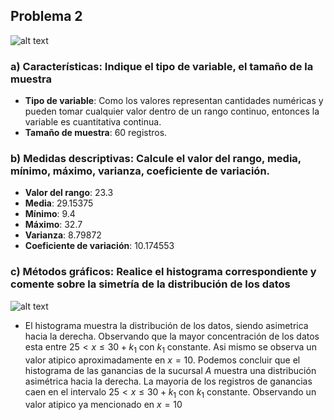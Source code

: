 ## Problema 2

![alt text](../Recursos/Evidencia1_datos.png)

### a) Características: Indique el tipo de variable, el tamaño de la muestra

- **Tipo de variable**: Como los valores representan cantidades numéricas y pueden tomar cualquier valor dentro de un rango continuo, entonces la variable es cuantitativa continua.
- **Tamaño de muestra**: 60 registros.

### b) Medidas descriptivas: Calcule el valor del rango, media, mínimo, máximo, varianza, coeficiente de variación.

- **Valor del rango**: 23.3
- **Media**: 29.15375
- **Mínimo**: 9.4
- **Máximo**: 32.7
- **Varianza**: 8.79872
- **Coeficiente de variación**: 10.174553

### c) Métodos gráficos: Realice el histograma correspondiente y comente sobre la simetría de la distribución de los datos

![alt text](../Histogramas/Histograma_Ev1_problema2.png)

- El histograma muestra la distribución de los datos, siendo asimetrica hacia la derecha. Observando que la mayor concentración de los datos esta entre $25<x≤30+k_1$ con $k_1$ constante.  Asi mismo se observa un valor atipico aproximadamente en $x=10$. Podemos concluir que el histograma de las ganancias de la sucursal $A$ muestra una distribución asimétrica hacia la derecha. La mayoria de los registros de ganancias caen en el intervalo $25<x≤30+k_1$ con $k_1$ constante. Observando un valor atipico ya mencionado en $x=10$